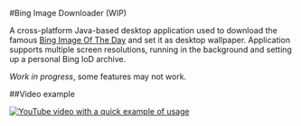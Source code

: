 #Bing Image Downloader (WIP)

A cross-platform Java-based desktop application used to download the famous [Bing Image Of The Day](https://www.bing.com/gallery/) and set it as desktop wallpaper. Application supports multiple screen resolutions, running in the background and setting up a personal Bing IoD archive.

_Work in progress_, some features may not work.

##Video example

[![YouTube video with a quick example of usage](http://img.youtube.com/vi/0G03IljO36o/0.jpg)](https://www.youtube.com/watch?v=0G03IljO36o)